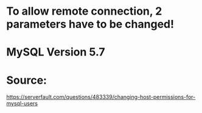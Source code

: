 # To allow remote connection, 2 parameters have to be changed!
# MySQL Version 5.7
# Source:
https://serverfault.com/questions/483339/changing-host-permissions-for-mysql-users
